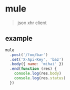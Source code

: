 # mule

> json xhr client

## example

```javascript
mule
  .post('/foo/bar')
  .set('X-Api-Key', 'baz')
  .body({ name: 'mihai' })
  .end(function (res) {
    console.log(res.body)
    console.log(res.status)
  })
```